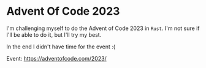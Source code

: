 # Advent Of Code 2023

I'm challenging myself to do the Advent of Code 2023 in `Rust`. I'm not sure if I'll be able to do it, but I'll try my best.

In the end I didn't have time for the event :(

Event: https://adventofcode.com/2023/
